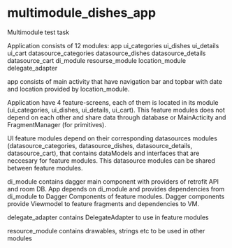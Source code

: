 # multimodule_dishes_app
Multimodule test task

Application consists of 12 modules:
app
ui_categories
ui_dishes
ui_details
ui_cart
datasource_categories
datasource_dishes
datasource_details
datasource_cart
di_module
resourse_module
location_module
delegate_adapter

app consists of main activity that have navigation bar and topbar with date and location provided by 
location_module.

Application have 4 feature-screens, each of them is located in its module (ui_categories, ui_dishes,
ui_details, ui_cart). This feature modules does not depend on each other and share data through
database or MainActicity and FragmentManager (for primitives).

UI feature modules depend on their corresponding datasources modules (datasource_categories,
datasource_dishes, datasource_details, datasource_cart), that contains dataModels and interfaces
that are neccesary for feature modules. This datasource modules can be shared between feature modules.

di_module contains dagger main component with providers of retrofit API and room DB. App depends on 
di_module and provides dependencies from di_module to Dagger Components of feature modules. Dagger
components provide Viewmodel to feature fragments and dependencies to VM.

delegate_adapter contains DelegateAdapter to use in feature modules

resource_module contains drawables, strings etc to be used in other modules
